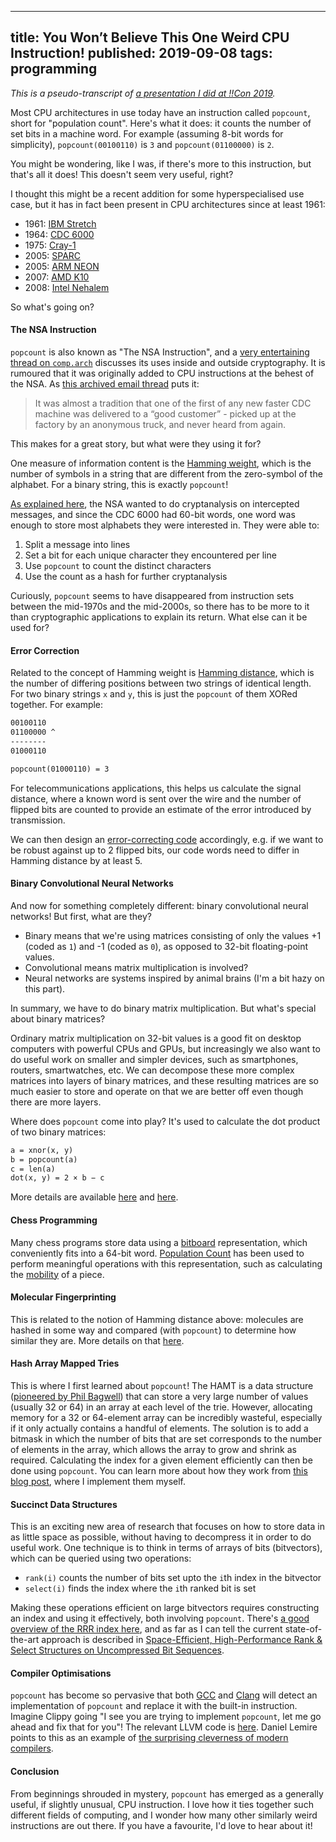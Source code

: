 --------------------------------------------------------------------------------
title: You Won’t Believe This One Weird CPU Instruction!
published: 2019-09-08
tags: programming
--------------------------------------------------------------------------------

_This is a pseudo-transcript of [a presentation I did at !!Con
2019](https://www.youtube.com/watch?v=bLFqLfz2Fmc)._

Most CPU architectures in use today have an instruction called `popcount`,
short for "population count".  Here's what it does: it counts the number of set
bits in a machine word. For example (assuming 8-bit words for simplicity),
`popcount(00100110)` is `3` and `popcount(01100000)` is `2`.

You might be wondering, like I was, if there's more to this instruction, but
that's all it does! This doesn't seem very useful, right?

I thought this might be a recent addition for some hyperspecialised use case,
but it has in fact been present in CPU architectures since at least 1961:

- 1961: [IBM Stretch](https://en.wikipedia.org/wiki/IBM_7030_Stretch)
- 1964: [CDC 6000](https://en.wikipedia.org/wiki/CDC_6000_series)
- 1975: [Cray-1](https://en.wikipedia.org/wiki/Cray-1)
- 2005: [SPARC](https://en.wikipedia.org/wiki/SPARC)
- 2005: [ARM NEON](https://en.wikipedia.org/wiki/ARM_architecture#Advanced_SIMD_(NEON))
- 2007: [AMD K10](https://en.wikipedia.org/wiki/AMD_10h)
- 2008: [Intel Nehalem](https://en.wikipedia.org/wiki/Nehalem_(microarchitecture))

So what's going on?

#### The NSA Instruction

`popcount` is also known as "The NSA Instruction", and a [very entertaining
thread on
`comp.arch`](https://groups.google.com/forum/#!msg/comp.arch/UXEi7G6WHuU/Z2z7fC7Xhr8J)
discusses its uses inside and outside cryptography. It is rumoured that it was
originally added to CPU instructions at the behest of the NSA. As [this
archived email thread](http://cryptome.org/jya/sadd.htm) puts it:

> It was almost a tradition that one of the first of any new faster CDC machine
> was delivered to a “good customer” - picked up at the factory by an anonymous
> truck, and never heard from again.

This makes for a great story, but what were they using it for?

One measure of information content is the [Hamming
weight](https://en.wikipedia.org/wiki/Hamming_weight), which is the number of
symbols in a string that are different from the zero-symbol of the alphabet.
For a binary string, this is exactly `popcount`!

[As explained here](http://www.talkchess.com/forum3/viewtopic.php?t=38521), the
NSA wanted to do cryptanalysis on intercepted messages, and since the CDC 6000
had 60-bit words, one word was enough to store most alphabets they were
interested in. They were able to:

1. Split a message into lines
2. Set a bit for each unique character they encountered per line
3. Use `popcount` to count the distinct characters
4. Use the count as a hash for further cryptanalysis

Curiously, `popcount` seems to have disappeared from instruction sets between
the mid-1970s and the mid-2000s, so there has to be more to it than
cryptographic applications to explain its return. What else can it be used for?

#### Error Correction

Related to the concept of Hamming weight is [Hamming
distance](https://en.wikipedia.org/wiki/Hamming_distance), which is the number
of differing positions between two strings of identical length. For two binary
strings `x` and `y`, this is just the `popcount` of them XORed together. For
example:

```default
00100110
01100000 ^
--------
01000110

popcount(01000110) = 3
```

For telecommunications applications, this helps us calculate the signal
distance, where a known word is sent over the wire and the number of flipped
bits are counted to provide an estimate of the error introduced by transmission.

We can then design an [error-correcting
code](https://en.wikipedia.org/wiki/Hamming_distance#Error_detection_and_error_correction)
accordingly, e.g. if we want to be robust against up to 2 flipped bits, our
code words need to differ in Hamming distance by at least 5.

#### Binary Convolutional Neural Networks

And now for something completely different: binary convolutional neural
networks! But first, what are they?

- Binary means that we're using matrices consisting of only the values +1 (coded
as `1`) and -1 (coded as `0`), as opposed to 32-bit floating-point values.
- Convolutional means matrix multiplication is involved?
- Neural networks are systems inspired by animal brains (I'm a bit hazy on
this part).

In summary, we have to do binary matrix multiplication. But what's special
about binary matrices?

Ordinary matrix multiplication on 32-bit values is a good fit on desktop
computers with powerful CPUs and GPUs, but increasingly we also want to do
useful work on smaller and simpler devices, such as smartphones, routers,
smartwatches, etc. We can decompose these more complex matrices into layers of
binary matrices, and these resulting matrices are so much easier to store and
operate on that we are better off even though there are more layers.

Where does `popcount` come into play? It's used to calculate the dot product of
two binary matrices:

```default
a = xnor(x, y)
b = popcount(a)
c = len(a)
dot(x, y) = 2 × b − c
```

More details are available
[here](https://sushscience.wordpress.com/2017/10/01/understanding-binary-neural-networks/)
and
[here](https://developer.apple.com/documentation/metalperformanceshaders/mpscnnbinaryconvolution).

#### Chess Programming

Many chess programs store data using a
[bitboard](https://www.chessprogramming.org/Bitboards) representation, which
conveniently fits into a 64-bit word. [Population
Count](https://www.chessprogramming.org/Population_Count) has been used to
perform meaningful operations with this representation, such as calculating the
[mobility](https://www.chessprogramming.org/Mobility#Mobility_with_Bitboards)
of a piece.

#### Molecular Fingerprinting

This is related to the notion of Hamming distance above: molecules are hashed
in some way and compared (with `popcount`) to determine how similar they are.
More details on that
[here](http://www.dalkescientific.com/writings/diary/archive/2008/06/26/fingerprint_background.html).

#### Hash Array Mapped Tries

This is where I first learned about `popcount`! The HAMT is a data structure
([pioneered by Phil
Bagwell](https://lampwww.epfl.ch/papers/idealhashtrees.pdf)) that can store a
very large number of values (usually 32 or 64) in an array at each level of the
trie. However, allocating memory for a 32 or 64-element array can be incredibly
wasteful, especially if it only actually contains a handful of elements. The
solution is to add a bitmask in which the number of bits that are set
corresponds to the number of elements in the array, which allows the array to
grow and shrink as required. Calculating the index for a given element
efficiently can then be done using `popcount`. You can learn more about how
they work from [this blog
post](/blog/2018/07/29/hamts-from-scratch/), where I
implement them myself.

#### Succinct Data Structures

This is an exciting new area of research that focuses on how to store data in
as little space as possible, without having to decompress it in order to do
useful work. One technique is to think in terms of arrays of bits (bitvectors), which can be
queried using two operations:

- `rank(i)` counts the number of bits set upto the `i`th index in the bitvector
- `select(i)` finds the index where the `i`th ranked bit is set

Making these operations efficient on large bitvectors requires constructing an
index and using it effectively, both involving `popcount`. There's [a good
overview of the RRR index here](https://alexbowe.com/rrr/), and as far as I can
tell the current state-of-the-art approach is described in [Space-Efficient,
High-Performance Rank & Select Structures on Uncompressed Bit
Sequences](http://www.cs.cmu.edu/~./dga/papers/zhou-sea2013.pdf).

#### Compiler Optimisations

`popcount` has become so pervasive that both
[GCC](https://godbolt.org/z/JUzmD8) and [Clang](https://godbolt.org/z/AVqMGl)
will detect an implementation of `popcount` and replace it with the built-in
instruction. Imagine Clippy going "I see you are trying to implement
`popcount`, let me go ahead and fix that for you"! The relevant LLVM code is
[here](https://github.com/llvm-mirror/llvm/blob/f36485f7ac2a8d72ad0e0f2134c17fd365272285/lib/Transforms/Scalar/LoopIdiomRecognize.cpp#L960).
Daniel Lemire points to this as an example of [the surprising cleverness of
modern
compilers](https://lemire.me/blog/2016/05/23/the-surprising-cleverness-of-modern-compilers/).

#### Conclusion

From beginnings shrouded in mystery, `popcount` has emerged as a generally
useful, if slightly unusual, CPU instruction. I love how it ties together such
different fields of computing, and I wonder how many other similarly weird
instructions are out there. If you have a favourite, I'd love to hear about it!

